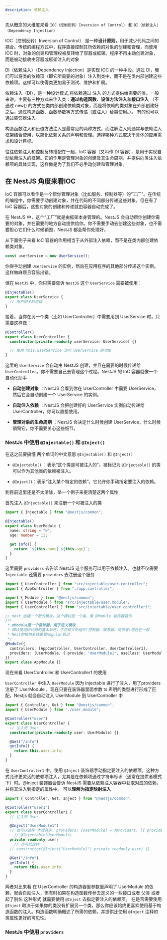 ```yaml
---
description: 依赖注入
---
```


先从概念的大维度来看 `IOC（控制反转）Inversion of Control）` 和 `DI（依赖注入）（Dependency Injection）`

IOC（控制反转）Inversion of Control） 是一种**设计原则**，用于减少代码之间的耦合。传统的编程方式中，程序直接控制其所依赖的对象的创建和管理，而使用 IOC 时，对象的创建和管理权被反转给了容器或框架。程序不再主动创建对象，而是被动接收由容器或框架注入的对象

DI（依赖注入）（Dependency Injection）是实现 IOC 的一种手段。通过 DI，我们可以将类的依赖项（即它所需要的对象）注入到类中，而不是在类内部创建这些依赖项。这样可以使得类更加易于测试、维护和扩展。

依赖注入（DI），是一种设计模式,将依赖通过 注入 的方式提供给需要的类。一般来讲，主要有三种方式来注入类：**通过构造函数**、**设值方法注入**和**接口注入** （不通过 new() 的方式在类内部创建依赖类对象，而是将依赖的类对象在外部创建好之后，通过构造函数、函数参数等方式传递（或注入）给类使用。）。 有的也可以通过装饰器注入。

构造函数注入和设值方法注入是最常见的两种方式，而注解注入则通常与依赖注入框架结合使用，以简化依赖关系的声明和管理。选择哪种方式取决于具体的应用需求和设计目标。

往往依赖注入和控制反转搭配在一起，IoC 容器（又叫作 DI 容器），是用于实现自动依赖注入的框架。它的作用是管理对象的创建及其生命周期，并提供向类注入依赖项的具体实现，这样做是为了我们不必手动创建和管理对象。

## 在 NestJS 角度来看IOC

IoC 容器可以看作是一个帮你管理对象（比如服务、控制器等）的“工厂”。在传统的编程中，你需要手动创建对象，并在代码的不同部分传递这些对象。但在有了 IoC 容器后，这些对象的创建和传递就由容器自动完成了。

在 NestJS 中，这个“工厂”就是由框架本身管理的。NestJS 会自动帮你创建你需要的对象，并在需要的地方自动提供给你。你不需要手动去创建这些对象，也不需要担心它们什么时候销毁，NestJS 都会帮你处理好。

从下面例子来看 IoC 容器的作用相当于从外部注入依赖，而不是在类内部创建依赖类对象。

~~~ts
const userService = new UserService();
~~~

你得手动创建 `UserService` 的实例，然后在应用程序的其他部分传递这个实例。这样做麻烦且容易出错。

但在 `NestJS` 中，你只需要告诉 `NestJS` 这个 `UserService` 需要被使用：

~~~ts
@Injectable()
export class UserService {
  // 用户相关的逻辑
}
~~~

接着，当你在另一个类（比如 UserController）中需要用到 UserService 时，只需要这样做：

~~~ts
@Controller()
export class UserController {
  constructor(private readonly userService: UserService) {}

  // 使用 this.userService 访问 UserService 的功能
}
~~~

这里的 `UserService` 会自动由 NestJS 创建，并且在需要的时候传递给 `UserController`。你不需要自己去管理这个过程。NestJS 的 IoC 容器就像一个自动化助手

- **自动创建对象** ：NestJS 会看到你在 UserController 中需要 UserService，然后它会自动创建一个 UserService 的实例。

- **自动注入依赖** ：NestJS 会把创建好的 UserService 实例自动传递给 UserController，你可以直接使用。

- **管理对象的生命周期** ：NestJS 会决定什么时候创建 UserService，什么时候销毁它，你不需要关心这些细节。
 
### NestJs 中使用  `@Injectable()` 和 `@Inject()` 

在这之前要搞懂 两个单词的中文意思 `@Injectable()` 和 `@Inject()` 

- `@Injectable()` ：表示“这个类是可被注入的”。被标记为 `@Injectable()` 的类可以作为其他类的依赖被注入。
  
- `@Inject()`：表示“注入某个特定的依赖”。它允许你手动指定要注入的依赖。

到目前这里还是不太清除，举一个例子来更清楚这两个属性

首先注入 `@Injectable()` 来注册一个可被注入的类

~~~ts
import { Injectable } from "@nestjs/common";

@Injectable()
export class UserModule {
  name: string = "w";
  age: number = 12;

  get info() {
    return `${this.name}_${this.age}`;
  }
}
~~~

这里需要 `providers` 去告诉 NestJS 这个服务可以用于依赖注入。也就不仅需要 `Injectable` 还需要 `providers` 去注册这个服务
~~~ts
import { UserController } from "src/injectable/user.controller";
import { AppController } from "./app.controller";

import { Module } from "@nestjs/common";
import { UserModule } from "src/injectable/user.module";
import { UserController1 } from "src/injectable/user.controller1";

// nest 创建一个新的模块。这个模块是一个类，用 @Module 装饰器装饰
/**
 * @Module是一个装饰器，用于定义模块
 * 模块是组织代码的基本单元，它将相关的组件(控制器、服务器、提供者)组合在一起
 * Nest的模块系统是受Angular启动
 */
@Module({
  controllers: [AppController, UserController, UserController1],
  providers: [UserModule, { provide: "UserModule1", useClass: UserModule }],
})
export class AppModule {}
~~~

现在来看  UserController 和  UserController1 的使用

`UserController` 中注入 `UserModule` 因为 Injectable 进行了注入，用了providers 注册了 UserModule ，现在只要在装饰器里面参数 ts 声明的类型进行形成了匹配，Nestjs 就会自动注入 UserModule 到 UserController 中


~~~ts
import { Controller, Get } from "@nestjs/common";
import { UserModule } from "./user.module";

@Controller("user")
export class UserController {
  // 注入到 User
  constructor(private readonly user: UserModule) {}

  @Get("/info")
  getInfo() {
    return this.user.info;
  }
}
~~~


在 `UserController1` 中，使用 `@Inject` 装饰器手动指定要注入的依赖项。这种方式允许更灵活的依赖项注入，尤其是在依赖项通过字符串标识（通常在提供者模式下）时。@Inject 装饰器会告诉 NestJS 需要从依赖注入容器中获取对应的依赖，并将其注入到指定的属性中。 可以**理解为指定映射注入**

~~~ts
import { Controller, Get, Inject } from "@nestjs/common";

@Controller("user1")
export class UserController1 {
  // 注入到 User

  @Inject("UserModule1")
  // 也可以这样 本质其实  providers: [UserModule] = 》providers: [{ provide: UserModule, useClass: UserModule }]
	// @Injectable(UserModule)
  private readonly user;
	// 也可以这样
  // constructor(@Inject("UserModule1") private readonly user) {}

  @Get("/info")
  getInfo() {
    return this.user.info;
  }
}
~~~

两者对比来看 在 UserController 的构造器里参数里声明了 UserModule 的依赖，就会自动注入，但有时如果在构造函数传参去定义的一些接口或者 父类 或者起了别名 这种形式 就需要使用 `@Inject` 去指定要注入的依赖项。 在是否需要使用 `@Inject` 取决于如果你的类没有扩展另一个类，那么你应该始终更喜欢使用基于构造函数的注入。构造函数明确概述了所需的依赖，并提供比使用 `@Inject` 注释的类属性更好的可见性。


### NestJs 中使用  `providers` 
